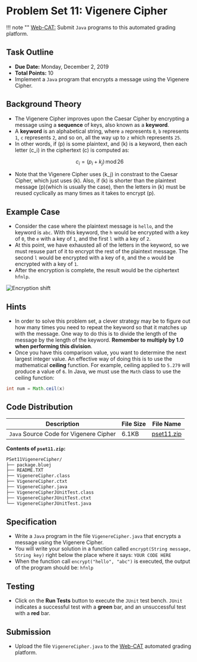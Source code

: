 # Problem Set 11: Vigenere Cipher

!!! note ""
    [Web-CAT:](http://ec2-54-65-207-33.ap-northeast-1.compute.amazonaws.com:8080/Web-CAT/WebObjects/Web-CAT.woa) Submit `Java` programs to this automated grading platform.

## Task Outline
+ **Due Date:** Monday, December 2, 2019
+ **Total Points:** 10
+ Implement a `Java` program that encrypts a message using the Vigenere Cipher.

## Background Theory
+ The Vigenere Cipher improves upon the Caesar Cipher by encrypting a message using a **sequence** of keys, also known as a **keyword**.
+ A **keyword** is an alphabetical string, where `a` represents `0`, `b` represents `1`, `c` represents `2`, and so on, all the way up to `z` which represents `25`.
+ In other words, if \(p\) is some plaintext, and \(k\) is a keyword, then each letter \(c_i\) in the ciphertext \(c\) is computed as:

$$
c_i = (p_i + k_j)\, \mbox{mod}\, 26
$$

+ Note that the Vigenere Cipher uses \(k_j\) in constrast to the Caesar Cipher, which just uses \(k\). Also, if \(k\) is shorter than the plaintext message \(p\)(which is usually the case), then the letters in \(k\) must be reused cyclically as many times as it takes to encrypt \(p\).

## Example Case
+ Consider the case where the plaintext message is `hello`, and the keyword is `abc`. With this keyword, the `h` would be encrypted with a key of `0`, the `e` with a key of `1`, and the first `l` with a key of `2`.
+ At this point, we have exhausted all of the letters in the keyword, so we must resuse part of it to encrypt the rest of the plaintext message. The second `l` would be encrypted with a key of `0`, and the `o` would be encrypted with a key of `1`.
+ After the encryption is complete, the result would be the ciphertext `hfnlp`.

![Encryption shift](/csp/img/vigenere.png "Encryption shift")

## Hints
+ In order to solve this problem set, a clever strategy may be to figure out how many times you need to repeat the keyword so that it matches up with the message. One way to do this is to divide the length of the message by the length of the keyword. **Remember to multiply by 1.0 when performing this division**.
+ Once you have this comparison value, you want to determine the next largest integer value. An effective way of doing this is to use the mathematical **ceiling** function. For example, ceiling applied to `5.279` will produce a value of `6`. In Java, we must use the `Math` class to use the ceiling function:
```Java
int num = Math.ceil(x)
```

## Code Distribution
Description | File Size | File Name
----------- | --------- | ---------
`Java` Source Code for Vigenere Cipher | 6.1KB | [pset11.zip](/csa/zip/pset11.zip)

**Contents of `pset11.zip`:**
```bash
PSet11VigenereCipher/
├── package.bluej
├── README.TXT
├── VigenereCipher.class
├── VigenereCipher.ctxt
├── VigenereCipher.java
├── VigenereCipherJUnitTest.class
├── VigenereCipherJUnitTest.ctxt
└── VigenereCipherJUnitTest.java
```

## Specification
+ Write a `Java` program in the file `VigenereCipher.java` that encrypts a message using the Vigenere Cipher.
+ You will write your solution in a function called `encrypt(String message, String key)` right below the place where it says: `YOUR CODE HERE`
+ When the function call `encrypt("hello", "abc")` is executed, the output of the program should be: `hfnlp`

## Testing
+ Click on the **Run Tests** button to execute the `JUnit` test bench. `JUnit` indicates a successful test with a **green** bar, and an unsuccessful test with a **red** bar.

## Submission
+ Upload the file `VigenereCipher.java` to the [Web-CAT](http://ec2-54-65-207-33.ap-northeast-1.compute.amazonaws.com:8080/Web-CAT/WebObjects/Web-CAT.woa) automated grading platform.

